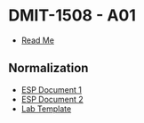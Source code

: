 # DMIT-1508 - A01

* [Read Me](README.md)

## Normalization

* [ESP Document 1](A-Normalization\ESP-1.md)
* [ESP Document 2](A-Normalization\ESP-2.md)
* [Lab Template](A-Normalization\LabTemplate.md)

